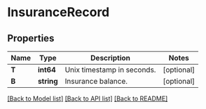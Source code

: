 # InsuranceRecord

## Properties

Name | Type | Description | Notes
------------ | ------------- | ------------- | -------------
**T** | **int64** | Unix timestamp in seconds. | [optional] 
**B** | **string** | Insurance balance. | [optional] 

[[Back to Model list]](../README.md#documentation-for-models) [[Back to API list]](../README.md#documentation-for-api-endpoints) [[Back to README]](../README.md)


